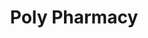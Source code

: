 ---
title: Poly Pharmacy
tag: "edition #6"
image: /images/lionels-world/Poster-6.jpg
description: Polypharmacy (ie, the use of multiple medications and/or the administration of more medications than are clinically indicated, representing unnecessary drug use) is common among the elderly.
content:
  - Polypharmacy (ie, the use of multiple medications and/or the administration of more medications than are clinically indicated, representing unnecessary drug use) is common among the elderly.

  - Managing medications in the elderly can be complicated by the physiologic effects of aging and the prevalence of co-morbidities.

  - Consistent use of tools such as the Beers criteria and the STOPP/START criteria, as well as medication reconciliation, can reduce polypharmacy and its adverse drug effects, improving health outcomes in this population.
---